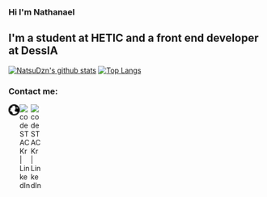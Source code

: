 ### Hi I'm Nathanael

## I'm a student at HETIC and a front end developer at DessIA

[![NatsuDzn's github stats](https://github-readme-stats.vercel.app/api?username=NatsuDzn&show_icons=true&theme=dark)](https://github.com/anuraghazra/github-readme-stats) [![Top Langs](https://github-readme-stats.vercel.app/api/top-langs/?username=NatsuDzn&layout=compact&theme=dark)](https://github.com/anuraghazra/github-readme-stats)

### Contact me:
[<img align="left" alt="Website" width="22px" src="https://raw.githubusercontent.com/iconic/open-iconic/master/svg/globe.svg" />][website]
[<img align="left" alt="codeSTACKr | LinkedIn" width="22px" src="https://cdn.jsdelivr.net/npm/simple-icons@v3/icons/dribbble.svg" />][dribbble]
[<img align="left" alt="codeSTACKr | LinkedIn" width="22px" src="https://cdn.jsdelivr.net/npm/simple-icons@v3/icons/linkedin.svg" />][linkedin]


[website]: https://nathanael-louzoun.netlify.app/
[dribbble]: https://dribbble.com/NatsuDzn
[linkedin]: https://www.linkedin.com/in/nathana%C3%ABl-louzoun/
